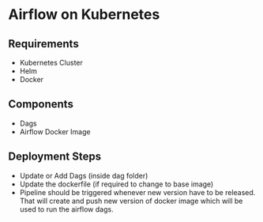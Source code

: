 # Airflow on Kubernetes

## Requirements
- Kubernetes Cluster
- Helm
- Docker

## Components
- Dags
- Airflow Docker Image


## Deployment Steps
- Update or Add Dags (inside dag folder)
- Update the dockerfile (if required to change to base image)
- Pipeline should be triggered whenever new version have to be released. That will create and push  new version of docker image which will be used to run the airflow dags.  

